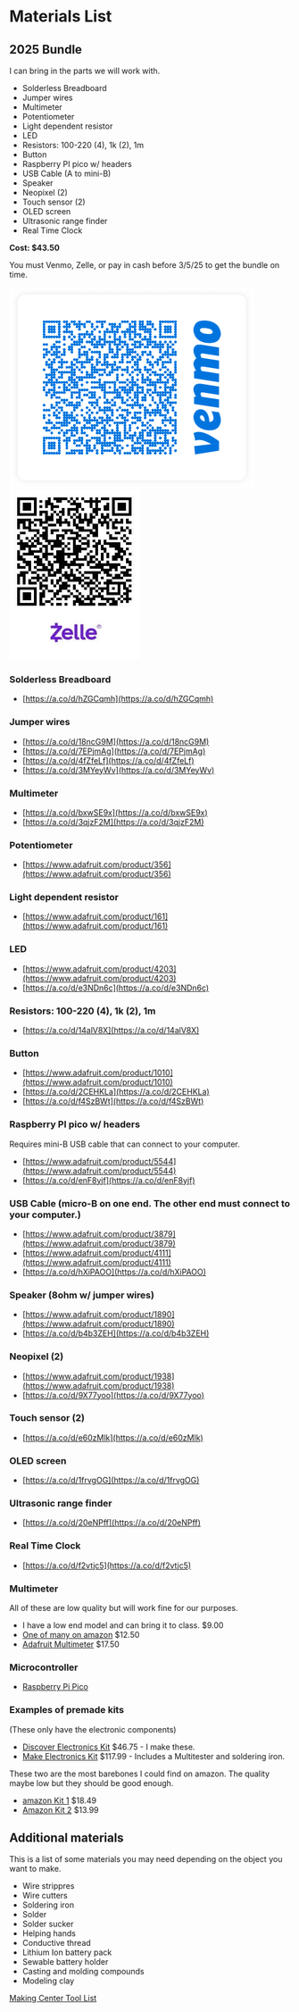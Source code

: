 # Materials List

## 2025 Bundle

I can bring in the parts we will work with.

- Solderless Breadboard
- Jumper wires
- Multimeter
- Potentiometer
- Light dependent resistor
- LED
- Resistors: 100-220 (4), 1k (2), 1m
- Button
- Raspberry PI pico w/ headers
- USB Cable (A to mini-B)
- Speaker
- Neopixel (2)
- Touch sensor (2)
- OLED screen
- Ultrasonic range finder
- Real Time Clock

**Cost: $43.50**

You must Venmo, Zelle, or pay in cash before 3/5/25 to get the bundle on time.

![](images/venmo.png)
![](images/chase.jpg)

### Solderless Breadboard

- [https://a.co/d/hZGCqmh](https://a.co/d/hZGCqmh)

### Jumper wires

- [https://a.co/d/18ncG9M](https://a.co/d/18ncG9M)
- [https://a.co/d/7EPjmAg](https://a.co/d/7EPjmAg)
- [https://a.co/d/4fZfeLf](https://a.co/d/4fZfeLf)
- [https://a.co/d/3MYeyWv](https://a.co/d/3MYeyWv)

### Multimeter

- [https://a.co/d/bxwSE9x](https://a.co/d/bxwSE9x)
- [https://a.co/d/3qjzF2M](https://a.co/d/3qjzF2M)

### Potentiometer

- [https://www.adafruit.com/product/356](https://www.adafruit.com/product/356)

### Light dependent resistor

- [https://www.adafruit.com/product/161](https://www.adafruit.com/product/161)

### LED

- [https://www.adafruit.com/product/4203](https://www.adafruit.com/product/4203)
- [https://a.co/d/e3NDn6c](https://a.co/d/e3NDn6c)

### Resistors: 100-220 (4), 1k (2), 1m

- [https://a.co/d/14alV8X](https://a.co/d/14alV8X)

### Button

- [https://www.adafruit.com/product/1010](https://www.adafruit.com/product/1010)
- [https://a.co/d/2CEHKLa](https://a.co/d/2CEHKLa)
- [https://a.co/d/f4SzBWt](https://a.co/d/f4SzBWt)

### Raspberry PI pico w/ headers

Requires mini-B USB cable that can connect to your computer.

- [https://www.adafruit.com/product/5544](https://www.adafruit.com/product/5544)
- [https://a.co/d/enF8yjf](https://a.co/d/enF8yjf)

### USB Cable (micro-B on one end. The other end must connect to your computer.)

- [https://www.adafruit.com/product/3879](https://www.adafruit.com/product/3879)
- [https://www.adafruit.com/product/4111](https://www.adafruit.com/product/4111)
- [https://a.co/d/hXiPAOO](https://a.co/d/hXiPAOO)

### Speaker (8ohm w/ jumper wires)

- [https://www.adafruit.com/product/1890](https://www.adafruit.com/product/1890)
- [https://a.co/d/b4b3ZEH](https://a.co/d/b4b3ZEH)

### Neopixel (2)

- [https://www.adafruit.com/product/1938](https://www.adafruit.com/product/1938)
- [https://a.co/d/9X77yoo](https://a.co/d/9X77yoo)

### Touch sensor (2)

- [https://a.co/d/e60zMlk](https://a.co/d/e60zMlk)

### OLED screen

- [https://a.co/d/1frvgOG](https://a.co/d/1frvgOG)

### Ultrasonic range finder

- [https://a.co/d/20eNPff](https://a.co/d/20eNPff)

### Real Time Clock

- [https://a.co/d/f2vtjc5](https://a.co/d/f2vtjc5)

### Multimeter

All of these are low quality but will work fine for our purposes.

- I have a low end model and can bring it to class. $9.00
- [One of many on amazon](https://smile.amazon.com/AstroAI-Digital-Multimeter-Voltage-Tester/dp/B01ISAMUA6/) $12.50
- [Adafruit Multimeter](https://www.adafruit.com/product/2034) $17.50

### Microcontroller

- [Raspberry Pi Pico](https://www.adafruit.com/product/5544)

### Examples of premade kits

(These only have the electronic components)

- [Discover Electronics Kit](http://sparklelabs.com/index_store.php) $46.75 - I make these.
- [Make Electronics Kit](https://www.amazon.com/Make-Electronics-Intermediate-Component-Experiments/dp/B09HL84X33/) $117.99 - Includes a Multitester and soldering iron.

These two are the most barebones I could find on amazon. The quality maybe low but they should be good enough.

- [amazon Kit 1](https://smile.amazon.com/REXQualis-Electronics-tie-Points-Breadboard-Potentiometer/dp/B073ZC68QG/) $18.49
- [Amazon Kit 2](https://smile.amazon.com/EL-CK-002-Electronic-Breadboard-Capacitor-Potentiometer/dp/B01ERP6WL4/) $13.99

## Additional materials

This is a list of some materials you may need depending on the object you want to make.

- Wire strippres
- Wire cutters
- Soldering iron
- Solder
- Solder sucker
- Helping hands
- Conductive thread
- Lithium Ion battery pack
- Sewable battery holder
- Casting and molding compounds
- Modeling clay

[Making Center Tool List](https://drive.google.com/file/d/1dF-RaKN6y5C2Pp43RNqfa-ncEDPiNYUA/view?usp=sharing)
